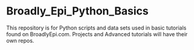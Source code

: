 # Broadly_Epi_Python_Basics
This repository is for Python scripts and data sets used in basic tutorials found on BroadlyEpi.com. Projects and Advanced tutorials will have their own repos.
